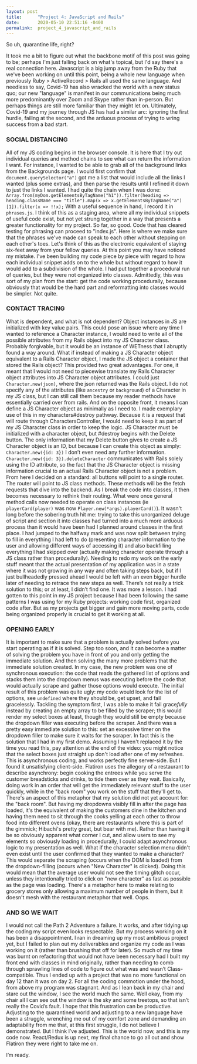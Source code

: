 ```yaml
---
layout: post
title:      "Project 4: JavaScript and Rails"
date:       2020-05-10 22:51:16 -0400
permalink:  project_4_javascript_and_rails
---
```



So uh, quarantine life, right?

It took me a bit to figure out what the backbone motif of this post was going to be; perhaps I'm just falling back on what's topical, but I'd say there's a real connection here. Javascript is a big jump away from the Ruby that we've been working on until this point, being a whole new language when previously Ruby > ActiveRecord > Rails all used the same language. And needless to say, Covid-19 has also wracked the world with a new status quo; our new "language" is manifest in our communications being much more predominantly over Zoom and Skype rather than in-person. But perhaps things are still more familiar than they might let on. Ultimately, Covid-19 and my journey through JS has had a similar arc: ignoring the first hurdle, failing at the second, and the arduous process of trying to wring success from a bad start.

### SOCIAL DISTANCING

All of my JS coding begins in the browser console. It is here that I try out individual queries and method chains to see what can return the information I want. For instance, I wanted to be able to grab all of the background links from the Backgrounds page. I would first confirm that `document.querySelector("a")` got me a list that would include all the links I wanted (plus some extras), and then parse the results until I refined it down to just the links I wanted. I had quite the chain when I was done:
`Array.from(myDom.getElementsByTagName("h1")).filter(heading => heading.className === "title").map(x => x.getElementsByTagName("a")[1]).filter(x => !!x);`
With a useful sequence in hand, I record it in `phrases.js`. I think of this as a staging area, where all my individual snippets of useful code exist, but not yet strung together in a way that presents a greater functionality for my project. So far, so good.
Code that has cleared testing for phrasing can proceed to "index.js". Here is where we make sure that the phrases we've made can speak to each other without stepping on each other's toes. Let's think of this as the electronic equivalent of staying six-feet away from your fellow queries.
At this point you may have noticed my mistake. I've been building my code piece by piece with regard to how each individual snippet adds on to the whole but without regard to how it would add to a subdivision of the whole. I had put together a procedural run of queries, but they were not organized into classes. Admittedly, this was sort of my plan from the start: get the code working procedurally, because obviously that would be the hard part and reformatting into classes would be simpler. Not quite.

### CONTACT TRACING

What is dependent, and what is not dependent? Object instances in JS are initialized with key value pairs. This could pose an issue where any time I wanted to reference a Character instance, I would need to write all of the possible attributes from my Rails object into my JS Character class. Probably forgivable, but it would be an instance of WETness that I abruptly found a way around. What if instead of making a JS Character object equivalent to a Rails Character object, I made the JS object a container that stored the Rails object?
This provided two great advantages. For one, it meant that I would not need to piecewise translate my Rails Character object attributes into JS Character object attributes. I could just `Character.new(json)`, where the json returned was the Rails object. I do not specify any of the attributes (like `ancestry` or `background`) of a Character in my JS class, but I can still call them because my reader methods have essentially carried over from rails.
And on the opposite front, it means I can define a JS Character object as minimally as I need to. I made exemplary use of this in my characters#destroy pathway. Because it is a request that will route through CharactersController, I would need to keep it as part of my JS Character class in order to keep the logic. JS Character must be initialized with a character object, but #destroy begins with the Delete button. The only information that my Delete button gives to create a JS Character object is an ID, but because I can create this object as simply:
`Character.new({id: 3})`
I don’t even need any further information. `Character.new({id: 3}).deleteCharacter` communicates with Rails solely using the ID attribute, so the fact that the JS Character object is missing information crucial to an actual Rails Character object is not a problem.
From here I decided on a standard: all buttons will point to a single router. The router will point to JS class methods. These methods will be the fetch requests that dive into the backend. As I break the code into classes, it then becomes necessary to rethink their routing. What were once general method calls now needed to operate on class instances (ie `playerCard(player)` was now `Player.new(*args).playerCard()`). It wasn't long before the sobering truth hit me: trying to take this unorganized deluge of script and section it into classes had turned into a much more arduous process than it would have been had I planned around classes in the first place.
I had jumped to the halfway mark and was now split between trying to fill in everything I had left to do (presenting character information to the user and allowing different ways of accessing it) and also backfilling everything I had skipped over (actually making character operate through a JS class rather than procedurally). Needing to redo my work on the early stuff meant that the actual presentation of my application was in a state where it was not growing in any way and often taking steps back, but if I just bullheadedly pressed ahead I would be left with an even bigger hurdle later of needing to retrace the new steps as well.
There’s not really a trick solution to this; or at least, I didn’t find one. It was more a lesson. I had gotten to this point in my JS project because I had been following the same patterns I was using for my Ruby projects: working code first, organized code after. But as my projects get bigger and gain more moving parts, code being organized properly is crucial to get it working at all.

### OPENING EARLY

It is important to make sure that a problem is actually solved before you start operating as if it is solved. Step too soon, and it can become a matter of solving the problem you have in front of you and only getting the immediate solution. And then solving the many more problems that the immediate solution created.
In my case, the new problem was one of synchronous execution: the code that reads the gathered list of options and stacks them into the dropdown menus was executing before the code that would actually scrape and gather those options would execute. The initial result of this problem was quite ugly: my code would look for the list of options, see `undefined` where they should be, get upset, and fail gracelessly. Tackling the symptom first, I was able to make it fail grace*fully* instead by creating an empty array to be filled by the scraper; this would render my select boxes at least, though they would still be empty because the dropdown filler was executing before the scraper.
And there was a pretty easy immediate solution to this: set an excessive timer on the dropdown filler to make sure it waits for the scraper. In fact this is the solution that I had in my first demo. Assuming I haven't replaced it by the time you read this, pay attention at the end of the video: you might notice that the select boxes just straight up don't load after one of my refreshes. This is asynchronous coding, and works perfectly fine server-side. But I found it unsatisfying client-side.
Flatiron uses the allegory of a restaurant to describe asynchrony: begin cooking the entrees while you serve the customer breadsticks and drinks, to tide them over as they wait. Basically, doing work in an order that will get the immediately relevant stuff to the user quickly, while in the "back room" you work on the stuff that they'll get to. There's an aspect of this metaphor that my solution did not yet account for: the "back room". But having my dropdowns visibly fill in after the page has loaded, it's the equivalent of making the customers dine in the kitchen and having them need to sit through the cooks yelling at each other to throw food into different ovens (okay, there are restaurants where this is part of the gimmick; Hibachi's pretty great, but bear with me).
Rather than having it be so obviously apparent what corner I cut, and allow users to see my elements so obviously loading in procedurally, I could adapt asynchronous logic to my presentation as well.
What if the character selection menu didn't even exist until the user confirmed that they wanted to make a character? This would separate the scraping (occurs when the DOM is loaded) from the dropdown-filling (occurs when "New Character" is clicked). Doing this would mean that the average user would not see the timing glitch occur, unless they intentionally tried to click on "new character" as fast as possible as the page was loading. There's a metaphor here to make relating to grocery stores only allowing a maximum number of people in them, but it doesn't mesh with the restaurant metaphor that well. Oops.

### AND SO WE WAIT

I would not call the Path 2 Adventure a failure. It works, and after tidying up the coding my script even looks respectable. But my process working on it has been a disappointment. I ran in dreaming up my most ambitious project yet, but I failed to plan out my deliverables and organize my code as I was working on it (rather than brushing that off for later). So much of my time was burnt on refactoring that would not have been necessary had I built my front end with classes in mind originally, rather than needing to comb through sprawling lines of code to figure out what was and wasn’t Class-compatible. Thus I ended up with a project that was no more functional on day 12 than it was on day 2. For all the coding commotion under the hood, from above my program was stagnant. And as I lean back in my chair and stare out the window, I see the world much the same. Well okay, from my chair all I can see out the window is the sky and some treetops, so that isn’t really the Covid’s fault.
I hope that this frustration can be productive. Adjusting to the quarantined world and adjusting to a new language have been a struggle, wrenching me out of my comfort zone and demanding an adaptability from me that, at this first struggle, I do not believe I demonstrated. But I think I’ve adjusted. This is the world now, and this is my code now. React/Redux is up next, my final chance to go all out and show Flatiron they were right to take me on. 

I’m ready.

